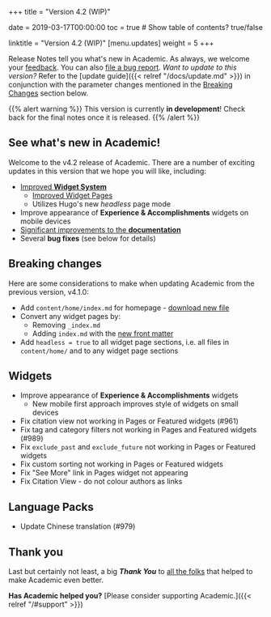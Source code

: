 +++
title = "Version 4.2 (WIP)"

date = 2019-03-17T00:00:00
toc = true  # Show table of contents? true/false

linktitle = "Version 4.2 (WIP)"
[menu.updates]
  weight = 5
+++

Release Notes tell you what's new in Academic. As always, we welcome your [feedback](https://github.com/gcushen/hugo-academic/issues). You can also [file a bug report](https://github.com/gcushen/hugo-academic/issues). *Want to update to this version?* Refer to the [update guide]({{< relref "/docs/update.md" >}}) in conjunction with the parameter changes mentioned in the [Breaking Changes](#breaking-changes) section below.

{{% alert warning %}}
This version is currently **in development**! Check back for the final notes once it is released.
{{% /alert %}}

## See what's new in Academic!

Welcome to the v4.2 release of Academic. There are a number of exciting updates in this version that we hope you will like, including:

- [Improved **Widget System**](https://sourcethemes.com/academic/docs/page-builder/)
  - [Improved Widget Pages](https://sourcethemes.com/academic/docs/managing-content/#create-a-widget-page)
  - Utilizes Hugo's new *headless* page mode
- Improve appearance of **Experience & Accomplishments** widgets on mobile devices
- [Significant improvements to the **documentation**](https://sourcethemes.com/academic/docs/)
- Several **bug fixes** (see below for details)

## Breaking changes

Here are some considerations to make when updating Academic from the previous version, v4.1.0:

- Add `content/home/index.md` for homepage - [download new file](https://raw.githubusercontent.com/gcushen/hugo-academic/master/exampleSite/content/home/index.md)
- Convert any widget pages by:
   - Removing `_index.md`
   - Adding `index.md` with the [new front matter](https://sourcethemes.com/academic/docs/managing-content/#create-a-widget-page)
- Add `headless = true` to all widget page sections, i.e. all files in `content/home/` and to any widget page sections

## Widgets

- Improve appearance of **Experience & Accomplishments** widgets
  - New mobile first approach improves style of widgets on small devices
- Fix citation view not working in Pages or Featured widgets (#961)
- Fix tag and category filters not working in Pages and Featured widgets (#989)
- Fix `exclude_past` and `exclude_future` not working in Pages or Featured widgets
- Fix custom sorting not working in Pages or Featured widgets
- Fix "See More" link in Pages widget not appearing
- Fix Citation View - do not colour authors as links

## Language Packs

- Update Chinese translation (#979)

## Thank you

Last but certainly not least, a big **_Thank You_** to [all the folks](https://github.com/gcushen/hugo-academic/graphs/contributors) that helped to make Academic even better.

**Has Academic helped you?** [Please consider supporting Academic.]({{< relref "/#support" >}})
